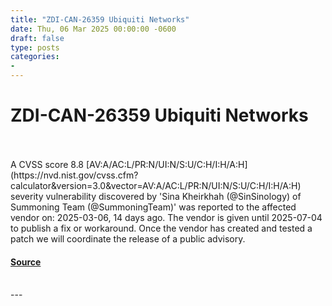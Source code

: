 ```yaml
---
title: "ZDI-CAN-26359 Ubiquiti Networks"
date: Thu, 06 Mar 2025 00:00:00 -0600
draft: false
type: posts
categories: 
- 
---
```

# ZDI-CAN-26359 Ubiquiti Networks

<br/>

<br/>
A CVSS score 8.8 [AV:A/AC:L/PR:N/UI:N/S:U/C:H/I:H/A:H](https://nvd.nist.gov/cvss.cfm?calculator&version=3.0&vector=AV:A/AC:L/PR:N/UI:N/S:U/C:H/I:H/A:H) severity vulnerability discovered by 'Sina Kheirkhah (@SinSinology) of Summoning Team (@SummoningTeam)' was reported to the affected vendor on: 2025-03-06, 14 days ago. The vendor is given until 2025-07-04 to publish a fix or workaround. Once the vendor has created and tested a patch we will coordinate the release of a public advisory.

#### [Source](http://www.zerodayinitiative.com/advisories/upcoming/)

<br/>
---
